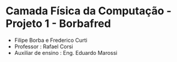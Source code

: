 # Camada Física da Computação - Projeto 1 - Borbafred
- Filipe Borba e Frederico Curti
- Professor : Rafael Corsi
- Auxiliar de ensino : Eng. Eduardo Marossi 